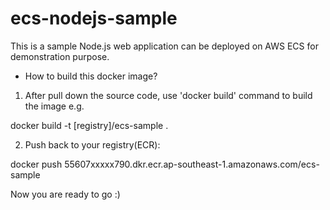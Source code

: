 # ecs-nodejs-sample

This is a sample Node.js web application can be deployed on AWS ECS for demonstration purpose.

* How to build this docker image? 
1. After pull down the source code, use 'docker build' command to build the image e.g.

docker build -t [registry]/ecs-sample .

2. Push back to your registry(ECR):

docker push 55607xxxxx790.dkr.ecr.ap-southeast-1.amazonaws.com/ecs-sample

Now you are ready to go :)
